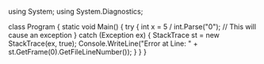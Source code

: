 using System;
using System.Diagnostics;

class Program
{
    static void Main()
    {
        try
        {
            int x = 5 / int.Parse("0"); // This will cause an exception
        }
        catch (Exception ex)
        {
            StackTrace st = new StackTrace(ex, true);
            Console.WriteLine("Error at Line: " + st.GetFrame(0).GetFileLineNumber());
        }
    }
}